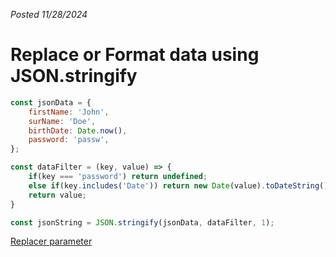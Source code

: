 *Posted 11/28/2024*
# Replace or Format data using JSON.stringify

```js
const jsonData = {
    firstName: 'John',
    surName: 'Doe',
    birthDate: Date.now(),
    password: 'passw',
};

const dataFilter = (key, value) => {
    if(key === 'password') return undefined;
    else if(key.includes('Date')) return new Date(value).toDateString();
    return value;
}

const jsonString = JSON.stringify(jsonData, dataFilter, 1);
```

[Replacer parameter](https://developer.mozilla.org/en-US/docs/Web/JavaScript/Reference/Global_Objects/JSON/stringify#the_replacer_parameter)
